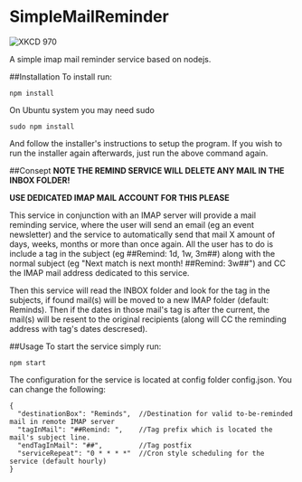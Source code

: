 SimpleMailReminder
==================
![XKCD 970](https://sslimgs.xkcd.com/comics/the_important_field.png)

A simple imap mail reminder service based on nodejs.

##Installation
To install run:
```
npm install
```
On Ubuntu system you may need sudo
```
sudo npm install
```
And follow the installer's instructions to setup the program.
If you wish to run the installer again afterwards, just run 
the above command again.

##Consept
**NOTE THE REMIND SERVICE WILL DELETE ANY MAIL IN THE INBOX FOLDER!**

**USE DEDICATED IMAP MAIL ACCOUNT FOR THIS PLEASE**

This service in conjunction with an IMAP server will provide a mail reminding service, where the user will send an email (eg an event newsletter) and the service to automatically send that mail X amount of days, weeks, months or more than once again. 
All the user has to do is include a tag in the subject (eg ##Remind: 1d, 1w, 3m##) along with the normal subject (eg "Next match is next month! ##Remind: 3w##") and CC the IMAP mail address dedicated to this service. 

Then this service will read the INBOX folder and look for the tag in the subjects, if found mail(s) will be moved to a new IMAP folder (default: Reminds). Then if the dates in those mail's tag is after the current, the mail(s) will be resent to the original recipients (along will CC the reminding address with tag's dates descresed).

##Usage
To start the service simply run:
```
npm start
```

The configuration for the service is located at config folder config.json.
You can change the following:
```
{
  "destinationBox": "Reminds",  //Destination for valid to-be-reminded mail in remote IMAP server
  "tagInMail": "##Remind: ",    //Tag prefix which is located the mail's subject line.
  "endTagInMail": "##",         //Tag postfix
  "serviceRepeat": "0 * * * *"  //Cron style scheduling for the service (default hourly)
}
```

